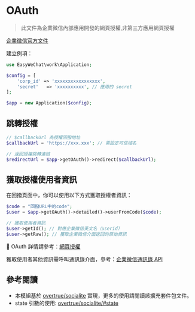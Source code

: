# OAuth

> 此文件為企業微信內部應用開發的網頁授權,非第三方應用網頁授權

[企業微信官方文件](https://work.weixin.qq.com/api/doc#90000/90135/91020)

建立例項：

```php
use EasyWeChat\work\Application;

$config = [
    'corp_id' => 'xxxxxxxxxxxxxxxxx',
    'secret'   => 'xxxxxxxxxx', // 應用的 secret
];

$app = new Application($config);
```

## 跳轉授權

```php
// $callbackUrl 為授權回撥地址
$callbackUrl = 'https://xxx.xxx'; // 需設定可信域名

// 返回授權跳轉連結
$redirectUrl = $app->getOAuth()->redirect($callbackUrl);
```

## 獲取授權使用者資訊

在回撥頁面中，你可以使用以下方式獲取授權者資訊：

```php
$code = "回撥URL中的code";
$user = $app->getOAuth()->detailed()->userFromCode($code);

// 獲取使用者資訊
$user->getId(); // 對應企業微信英文名（userid）
$user->getRaw(); // 獲取企業微信介面返回的原始資訊
```

:book: OAuth 詳情請參考：[網頁授權](../oauth.md)

獲取使用者其他資訊需呼叫通訊錄介面，參考：[企業微信通訊錄 API](https://github.com/EasyWeChat/docs/blob/master/wework/contacts.md)

## 參考閱讀

- 本模組基於 [overtrue/socialite](https://github.com/overtrue/socialite/) 實現，更多的使用請閱讀該擴充套件包文件。
- state 引數的使用: [overtrue/socialite/#state](https://github.com/overtrue/socialite/#state)
